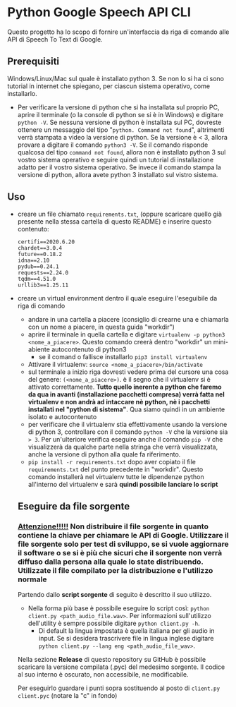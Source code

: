 # Python Google Speech API CLI

Questo progetto ha lo scopo di fornire un'interfaccia da riga di comando alle API di Speech To Text di Google. 

## Prerequisiti

Windows/Linux/Mac sul quale è installato python 3. Se non lo si ha ci sono tutorial in internet che spiegano, per ciascun sistema operativo, come installarlo. 

- Per verificare la versione di python che si ha installata sul proprio PC, aprire il terminale (o la console di python se si è in Windows) e digitare `python -V`. Se nessuna versione di python è installata sul PC, dovreste ottenere un messaggio del tipo "`python. Command not found`", altrimenti verrà stampata a video la versione di python. Se la versione è < 3, allora provare a digitare il comando `python3 -V`. Se il comando risponde qualcosa del tipo `command not found`, allora non è installato python 3 sul vostro sistema operativo e seguire quindi un tutorial di installazione adatto per il vostro sistema operativo. Se invece il comando stampa la versione di python, allora avete python 3 installato sul vistro sistema.

## Uso

- creare un file chiamato `requirements.txt`, (oppure scaricare quello già presente nella stessa cartella di questo README) e inserire questo contenuto:

  ```
  certifi==2020.6.20
  chardet==3.0.4
  future==0.18.2
  idna==2.10
  pydub==0.24.1
  requests==2.24.0
  tqdm==4.51.0
  urllib3==1.25.11
  ```

- creare un virtual environment dentro il quale eseguire l'eseguibile da riga di comando

  - andare in una cartella a piacere (consiglio di crearne una e chiamarla con un nome a piacere, in questa guida "workdir")
  - aprire il terminale in quella cartella e digitare `virtualenv -p python3 <nome_a_piacere>`. Questo comando creerà dentro "workdir" un mini-abiente autocontenuto di python3
    - se il comand o fallisce installarlo `pip3 install virtualenv`
  - Attivare il virtualenv: `source <nome_a_piacere>/bin/activate`
  - sul terminale a inizio riga dovresti vedere prima del cursore una cosa del genere: `(<nome_a_piacere>)`. è il segno che il virtualenv si è attivato correttamente. **Tutto quello inerente a python che faremo da qua in avanti (installazione pacchetti compresa) verrà fatta nel virtualenv e non andrà ad intaccare nè python, nè i pacchetti installati nel "python di sistema"**. Qua siamo quindi in un ambiente isolato e autocontenuto
  - per verificare che il virtualenv stia effettivamente usando la versione di python 3, controllare con il comando `python -V` che la versione sia `> 3`. Per un'ulteriore verifica eseguire anche il comando `pip -V` che visualizzerà da qualche parte nella stringa che verrà visualizzata, anche la versione di python alla quale fa riferimento.
  - `pip install -r requirements.txt`  dopo aver copiato il file `requirements.txt` del punto precedente in "workdir". Questo comando installerà nel virtualenv tutte le dipendenze python all'interno del virtualenv e sarà **quindi possibile lanciare lo script**

  ## Eseguire da file sorgente

  ### <u>Attenzione!!!!!</u> Non distribuire il file sorgente in quanto contiene la chiave per chiamare le API di Google. Utilizzare il file sorgente solo per test di sviluppo, se si vuole aggiornare il software o se si è più che sicuri che il sorgente non verrà diffuso dalla persona alla quale lo state distribuendo. **Utilizzate il file compilato** per la distribuzione e l'utilizzo normale

  Partendo dallo **script sorgente** di seguito è descritto il suo utilizzo.

  - Nella forma più base è possibile eseguire lo script così: `python client.py <path_audio_file.wav>`. Per informazioni sull'utilizzo dell'utility è sempre possibile digitare `python client.py -h`. 
    - Di default la lingua impostata è quella italiana per gli audio in input. Se si desidera trascrivere file in lingua inglese digitare `python client.py --lang eng <path_audio_file_wav>`.

  Nella sezione **Release** di questo repository su GitHub è possibile scaricare la versione compilata (.pyc) del medesimo sorgente. Il codice al suo interno è oscurato, non accessibile, ne modificabile.

  Per eseguirlo guardare i punti sopra sostituendo al posto di `client.py` `client.pyc` (notare la "c" in fondo)

